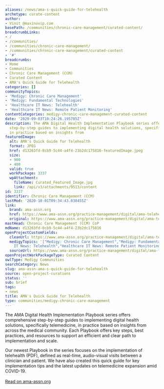 ```yaml
---
aliases: /news/ama-s-quick-guide-for-telehealth
archetype: curate-content
author:
- Vinit @maxinovip.com
basePath: /communities/chronic-care-management/curated-content/
breadcrumbLinks:
- /
- /communities/
- /communities/chronic-care-management/
- /communities/chronic-care-management/curated-content
- '#'
breadcrumbs:
- Home
- Communities
- Chronic Care Management (CCM)
- Curated Content
- AMA's Quick Guide for Telehealth
categories: []
communityTopics:
- 'Medigy: Chronic Care Management'
- 'Medigy: Fundamental Technologies'
- 'Healthcare IT News: Telehealth'
- 'Healthcare IT News: Remote Patient Monitoring'
contentCategories: medigy-chronic-care-management-curated-content
date: '2020-09-03T10:24:26.195785Z'
description: The AMA Digital Health Implementation Playbook series offers comprehensive
  step-by-step guides to implementing digital health solutions, specifically telemedicine,
  in practice based on insights from
featuredImage:
  alt: AMA's Quick Guide for Telehealth
  format: JPEG
  href: d13263fd-8cb9-5c44-a4f4-23b2dc175816-featuredImage.jpeg
  size:
  - 900
  - 400
  valid: true
  workPackage: 3337
  wpAttachment:
    fileName: Curated_Featured_Image.jpg
    link: /api/v3/attachments/9513/content
id: 3337
identifier: Chronic Care Management (CCM)
lastMod: '2020-10-01T09:34:43.038455Z'
link:
  brand: ama-assn.org
  href: https://www.ama-assn.org/practice-management/digital/ama-telehealth-quick-guide#tab-2
  original: https://www.ama-assn.org/practice-management/digital/ama-telehealth-quick-guide#tab-2
mastHead: Chronic Care Management (CCM) CoP
mdName: d13263fd-8cb9-5c44-a4f4-23b2dc175816
openProjectCustomFields:
  cleanUrl: https://www.ama-assn.org/practice-management/digital/ama-telehealth-quick-guide#tab-2
  medigyTopics: '["Medigy: Chronic Care Management","Medigy: Fundamental Technologies","Healthcare
    IT News: Telehealth","Healthcare IT News: Remote Patient Monitoring"]'
  sourceUrl: https://www.ama-assn.org/practice-management/digital/ama-telehealth-quick-guide#tab-2
openProjectWorkPackageType: Curated Content
owlType: Medigy Communities
searchCategory: News
slug: ama-assn-ama-s-quick-guide-for-telehealth
source: open-project-curations
status: ''
sub: brief
tags:
- news
title: AMA's Quick Guide for Telehealth
type: communities/medigy-chronic-care-management
---
```


<p>The AMA Digital Health Implementation Playbook series offers comprehensive step-by-step guides to implementing digital health solutions, specifically telemedicine, in practice based on insights from across the medical community. Each Playbook offers key steps, best practices, and resources to support an efficient and clear path to implementation and scale.</p><p>Our newest Playbook in the series focuses on the implementation of telehealth (PDF), defined as real-time, audio-visual visits between a clinician and patient. We have also created this quick guide for key implementation tips and the latest updates on telemedicine expansion amid COVID-19.<br><br><a href="https://www.ama-assn.org/practice-management/digital/ama-telehealth-quick-guide#tab-2">Read on ama-assn.org</a></p>